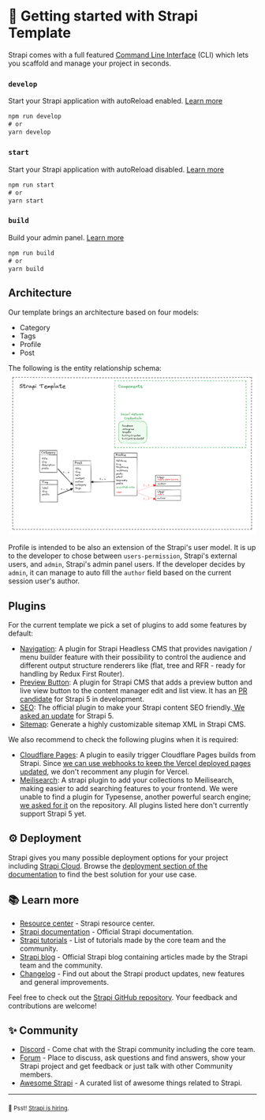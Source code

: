 # 🚀 Getting started with Strapi Template

Strapi comes with a full featured [Command Line Interface](https://docs.strapi.io/dev-docs/cli) (CLI) which lets you scaffold and manage your project in seconds.

### `develop`

Start your Strapi application with autoReload enabled. [Learn more](https://docs.strapi.io/dev-docs/cli#strapi-develop)

```shell
npm run develop
# or
yarn develop
```

### `start`

Start your Strapi application with autoReload disabled. [Learn more](https://docs.strapi.io/dev-docs/cli#strapi-start)

```shell
npm run start
# or
yarn start
```

### `build`

Build your admin panel. [Learn more](https://docs.strapi.io/dev-docs/cli#strapi-build)

```shell
npm run build
# or
yarn build
```

## Architecture

Our template brings an architecture based on four models:

- Category
- Tags
- Profile
- Post

The following is the entity relationship schema:
![Template's Entity Relationship graphic.](./StrapiTemplateERGraph.png)

Profile is intended to be also an extension of the Strapi's user model. It is up to the developer to chose between `users-permission`, Strapi's external users, and `admin`, Strapi's admin panel users. If the developer decides by `admin`, it can manage to auto fill the `author` field based on the current session user's author.

## Plugins
For the current template we pick a set of plugins to add some features by default:
- [Navigation](https://github.com/VirtusLab-Open-Source/strapi-plugin-navigation): A plugin for Strapi Headless CMS that provides navigation / menu builder feature with their possibility to control the audience and different output structure renderers like (flat, tree and RFR - ready for handling by Redux First Router).
- [Preview Button](https://github.com/mattmilburn/strapi-plugin-preview-button): A plugin for Strapi CMS that adds a preview button and live view button to the content manager edit and list view. It has an [PR candidate](https://github.com/mattmilburn/strapi-plugin-preview-button/pull/133/files) for Strapi 5 in development.
- [SEO](https://github.com/strapi/strapi-plugin-seo): The official plugin to make your Strapi content SEO friendly.[ We asked an update](https://github.com/strapi/strapi-plugin-seo/issues/70) for Strapi 5.
- [Sitemap](https://github.com/pluginpal/strapi-plugin-sitemap): Generate a highly customizable sitemap XML in Strapi CMS.
  
We also recommend to check the following plugins when it is required:
- [Cloudflare Pages](https://github.com/sarhugo/strapi-plugin-cloudflare-pages): A plugin to easily trigger Cloudflare Pages builds from Strapi. Since [we can use webhooks to keep the Vercel deployed pages updated](https://strapi.io/blog/how-to-create-an-ssg-static-site-generation-application-with-strapi-webhooks-and-nextjs), we don't recomment any plugin for Vercel.
- [Meilisearch](https://github.com/meilisearch/strapi-plugin-meilisearch): A strapi plugin to add your collections to Meilisearch, making easier to add searching features to your frontend. We were unable to find a plugin for Typesense, another powerful search engine; [we asked for it](https://github.com/typesense/typesense/issues/1691) on the repository.
All plugins listed here don't currently support Strapi 5 yet.

## ⚙️ Deployment

Strapi gives you many possible deployment options for your project including [Strapi Cloud](https://cloud.strapi.io). Browse the [deployment section of the documentation](https://docs.strapi.io/dev-docs/deployment) to find the best solution for your use case.

## 📚 Learn more

- [Resource center](https://strapi.io/resource-center) - Strapi resource center.
- [Strapi documentation](https://docs.strapi.io) - Official Strapi documentation.
- [Strapi tutorials](https://strapi.io/tutorials) - List of tutorials made by the core team and the community.
- [Strapi blog](https://strapi.io/blog) - Official Strapi blog containing articles made by the Strapi team and the community.
- [Changelog](https://strapi.io/changelog) - Find out about the Strapi product updates, new features and general improvements.

Feel free to check out the [Strapi GitHub repository](https://github.com/strapi/strapi). Your feedback and contributions are welcome!

## ✨ Community

- [Discord](https://discord.strapi.io) - Come chat with the Strapi community including the core team.
- [Forum](https://forum.strapi.io/) - Place to discuss, ask questions and find answers, show your Strapi project and get feedback or just talk with other Community members.
- [Awesome Strapi](https://github.com/strapi/awesome-strapi) - A curated list of awesome things related to Strapi.

---

<sub>🤫 Psst! [Strapi is hiring](https://strapi.io/careers).</sub>
